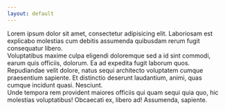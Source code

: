 ```yaml
---
layout: default
---
```


<div class="container">
	<div class="row">
		<div class="col-sm-3">Lorem ipsum dolor sit amet, consectetur adipisicing elit. Laboriosam est explicabo molestias cum debitis assumenda quibusdam rerum fugit consequatur libero.</div><!-- .col-sm-3 -->
		<div class="col-sm-3">Voluptatibus maxime culpa eligendi doloremque sed a id sint commodi, earum quis officiis, dolorum. Ea ad expedita fugit laborum quos.</div><!-- .col-sm-3 -->
		<div class="col-sm-3">Repudiandae velit dolore, natus sequi architecto voluptatem cumque praesentium sapiente. Et distinctio deserunt laudantium, animi, quas cumque incidunt quasi. Nesciunt.</div><!-- .col-sm-3 -->
		<div class="col-sm-3">Unde tempora rem provident maiores officiis qui quam sequi quia quo, hic molestias voluptatibus! Obcaecati ex, libero ad! Assumenda, sapiente.</div><!-- .col-sm-3 -->
	</div><!-- .row -->
</div><!-- .container -->